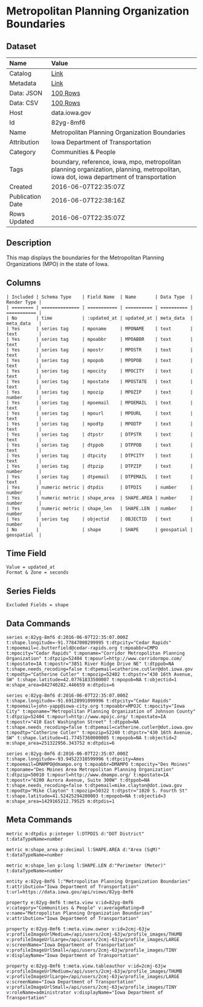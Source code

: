 # Metropolitan Planning Organization Boundaries

## Dataset

| Name | Value |
| :--- | :---- |
| Catalog | [Link](https://catalog.data.gov/dataset/metropolitan-planning-organization-boundaries) |
| Metadata | [Link](https://data.iowa.gov/api/views/82yg-8mf6) |
| Data: JSON | [100 Rows](https://data.iowa.gov/api/views/82yg-8mf6/rows.json?max_rows=100) |
| Data: CSV | [100 Rows](https://data.iowa.gov/api/views/82yg-8mf6/rows.csv?max_rows=100) |
| Host | data.iowa.gov |
| Id | 82yg-8mf6 |
| Name | Metropolitan Planning Organization Boundaries |
| Attribution | Iowa Department of Transportation |
| Category | Communities & People |
| Tags | boundary, reference, iowa, mpo, metropolitan planning organization, planning, metropolitan, iowa dot, iowa department of transportation |
| Created | 2016-06-07T22:35:07Z |
| Publication Date | 2016-06-07T22:38:16Z |
| Rows Updated | 2016-06-07T22:35:07Z |

## Description

This map displays the boundaries for the Metropolitan Planning Organizations (MPO) in the state of Iowa.

## Columns

```ls
| Included | Schema Type    | Field Name  | Name       | Data Type  | Render Type |
| ======== | ============== | =========== | ========== | ========== | =========== |
| No       | time           | :updated_at | updated_at | meta_data  | meta_data   |
| Yes      | series tag     | mponame     | MPONAME    | text       | text        |
| Yes      | series tag     | mpoabbr     | MPOABBR    | text       | text        |
| Yes      | series tag     | mpostr      | MPOSTR     | text       | text        |
| Yes      | series tag     | mpopob      | MPOPOB     | text       | text        |
| Yes      | series tag     | mpocity     | MPOCITY    | text       | text        |
| Yes      | series tag     | mpostate    | MPOSTATE   | text       | text        |
| Yes      | series tag     | mpozip      | MPOZIP     | text       | number      |
| Yes      | series tag     | mpoemail    | MPOEMAIL   | text       | text        |
| Yes      | series tag     | mpourl      | MPOURL     | text       | text        |
| Yes      | series tag     | mpodtp      | MPODTP     | text       | text        |
| Yes      | series tag     | dtpstr      | DTPSTR     | text       | text        |
| Yes      | series tag     | dtppob      | DTPPOB     | text       | text        |
| Yes      | series tag     | dtpcity     | DTPCITY    | text       | text        |
| Yes      | series tag     | dtpzip      | DTPZIP     | text       | number      |
| Yes      | series tag     | dtpemail    | DTPEMAIL   | text       | text        |
| Yes      | numeric metric | dtpdis      | DTPDIS     | number     | number      |
| Yes      | numeric metric | shape_area  | SHAPE.AREA | number     | number      |
| Yes      | numeric metric | shape_len   | SHAPE.LEN  | number     | number      |
| Yes      | series tag     | objectid    | OBJECTID   | text       | number      |
| No       |                | shape       | SHAPE      | geospatial | geospatial  |
```

## Time Field

```ls
Value = updated_at
Format & Zone = seconds
```

## Series Fields

```ls
Excluded Fields = shape
```

## Data Commands

```ls
series e:82yg-8mf6 d:2016-06-07T22:35:07.000Z t:shape.longitude=-91.77847008299995 t:dtpcity="Cedar Rapids" t:mpoemail=c.butterfield@cedar-rapids.org t:mpoabbr=CMPO t:mpocity="Cedar Rapids" t:mponame="Corridor Metropolitan Planning Organization" t:dtpzip=52404 t:mpourl=http://www.corridormpo.com/ t:mpostate=IA t:mpostr="3851 River Ridge Drive NE" t:dtppob=NA t:shape.needs_recoding=false t:dtpemail=catherine.cutler@dot.iowa.gov t:mpodtp="Catherine Cutler" t:mpozip=52402 t:dtpstr="430 16th Avenue, SW" t:shape.latitude=42.07761833500007 t:mpopob=NA t:objectid=1 m:shape_area=842740282.446659 m:dtpdis=6

series e:82yg-8mf6 d:2016-06-07T22:35:07.000Z t:shape.longitude=-91.69128991099996 t:dtpcity="Cedar Rapids" t:mpoemail=john-yapp@iowa-city.org t:mpoabbr=MPOJC t:mpocity="Iowa City" t:mponame="Metropolitan Planning Organization of Johnson County" t:dtpzip=52404 t:mpourl=http://www.mpojc.org/ t:mpostate=IA t:mpostr="410 East Washington Street" t:dtppob=NA t:shape.needs_recoding=false t:dtpemail=catherine.cutler@dot.iowa.gov t:mpodtp="Catherine Cutler" t:mpozip=52240 t:dtpstr="430 16th Avenue, SW" t:shape.latitude=41.77457360000005 t:mpopob=NA t:objectid=2 m:shape_area=251322956.343752 m:dtpdis=6

series e:82yg-8mf6 d:2016-06-07T22:35:07.000Z t:shape.longitude=-93.94522310599996 t:dtpcity=Ames t:mpoemail=DMAMPO@dmampo.org t:mpoabbr=DMAMPO t:mpocity="Des Moines" t:mponame="Des Moines Area Metropolitan Planning Organization" t:dtpzip=50010 t:mpourl=http://www.dmampo.org/ t:mpostate=IA t:mpostr="6200 Aurora Avenue, Suite 300W" t:dtppob=NA t:shape.needs_recoding=false t:dtpemail=mike.clayton@dot.iowa.gov t:mpodtp="Mike Clayton" t:mpozip=50322 t:dtpstr="1020 S. Fourth St" t:shape.latitude=41.52425294200003 t:mpopob=NA t:objectid=3 m:shape_area=1429165212.79525 m:dtpdis=1
```

## Meta Commands

```ls
metric m:dtpdis p:integer l:DTPDIS d:"DOT District" t:dataTypeName=number

metric m:shape_area p:decimal l:SHAPE.AREA d:"Area (SqM)" t:dataTypeName=number

metric m:shape_len p:long l:SHAPE.LEN d:"Perimeter (Meter)" t:dataTypeName=number

entity e:82yg-8mf6 l:"Metropolitan Planning Organization Boundaries" t:attribution="Iowa Department of Transportation" t:url=https://data.iowa.gov/api/views/82yg-8mf6

property e:82yg-8mf6 t:meta.view v:id=82yg-8mf6 v:category="Communities & People" v:averageRating=0 v:name="Metropolitan Planning Organization Boundaries" v:attribution="Iowa Department of Transportation"

property e:82yg-8mf6 t:meta.view.owner v:id=2cmj-63jw v:profileImageUrlMedium=/api/users/2cmj-63jw/profile_images/THUMB v:profileImageUrlLarge=/api/users/2cmj-63jw/profile_images/LARGE v:screenName="Iowa Department of Transportation" v:profileImageUrlSmall=/api/users/2cmj-63jw/profile_images/TINY v:displayName="Iowa Department of Transportation"

property e:82yg-8mf6 t:meta.view.tableauthor v:id=2cmj-63jw v:profileImageUrlMedium=/api/users/2cmj-63jw/profile_images/THUMB v:profileImageUrlLarge=/api/users/2cmj-63jw/profile_images/LARGE v:screenName="Iowa Department of Transportation" v:profileImageUrlSmall=/api/users/2cmj-63jw/profile_images/TINY v:roleName=administrator v:displayName="Iowa Department of Transportation"
```